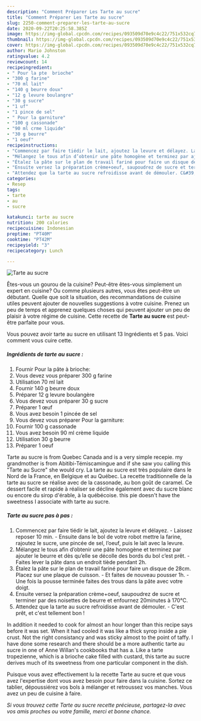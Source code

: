 ```yaml
---
description: "Comment Préparer Les Tarte au sucre"
title: "Comment Préparer Les Tarte au sucre"
slug: 2250-comment-preparer-les-tarte-au-sucre
date: 2020-09-22T20:25:58.385Z
image: https://img-global.cpcdn.com/recipes/093509d70e9c4c22/751x532cq70/tarte-au-sucre-photo-principale-de-la-recette.jpg
thumbnail: https://img-global.cpcdn.com/recipes/093509d70e9c4c22/751x532cq70/tarte-au-sucre-photo-principale-de-la-recette.jpg
cover: https://img-global.cpcdn.com/recipes/093509d70e9c4c22/751x532cq70/tarte-au-sucre-photo-principale-de-la-recette.jpg
author: Mario Johnston
ratingvalue: 4.2
reviewcount: 14
recipeingredient:
- " Pour la pte  brioche"
- "300 g farine"
- "70 ml lait"
- "140 g beurre doux"
- "12 g levure boulangre"
- "30 g sucre"
- "1 uf"
- "1 pince de sel"
- " Pour la garniture"
- "100 g cassonade"
- "90 ml crme liquide"
- "30 g beurre"
- "1 oeuf"
recipeinstructions:
- "Commencez par faire tiédir le lait, ajoutez la levure et délayez. Laissez reposer 10 min. Ensuite dans le bol de votre robot mettre la farine, rajoutez le sucre, une pincée de sel, l’oeuf, puis le lait avec la levure."
- "Mélangez le tous afin d’obtenir une pâte homogène et terminez par ajouter le beurre et dès qu’elle se décolle des bords du bol c’est prêt. Faites lever la pâte dans un endroit tiède pendant 2h."
- "Étalez la pâte sur le plan de travail fariné pour faire un disque de 28cm. Placez sur une plaque de cuisson. Et faites de nouveau pousser 1h. Une fois la pousse terminée faites des trous dans la pâte avec votre doigt."
- "Ensuite versez la préparation crème+oeuf, saupoudrez de sucre et terminer par des noisettes de beurre et enfournez 20minutes à 170°C."
- "Attendez que la tarte au sucre refroidisse avant de démouler. C&#39;est prêt, et c&#39;est tellement bon !"
categories:
- Resep
tags:
- tarte
- au
- sucre

katakunci: tarte au sucre 
nutrition: 200 calories
recipecuisine: Indonesian
preptime: "PT40M"
cooktime: "PT42M"
recipeyield: "3"
recipecategory: Lunch

---
```



![Tarte au sucre](https://img-global.cpcdn.com/recipes/093509d70e9c4c22/751x532cq70/tarte-au-sucre-photo-principale-de-la-recette.jpg)

Êtes-vous un gourou de la cuisine? Peut-être êtes-vous simplement un expert en cuisine? Ou comme plusieurs autres, vous êtes peut-être un débutant. Quelle que soit la situation, des recommandations de cuisine utiles peuvent ajouter de nouvelles suggestions à votre cuisine. Prenez un peu de temps et apprenez quelques choses qui peuvent ajouter un peu de plaisir à votre régime de cuisine. Cette recette de <strong> Tarte au sucre </strong> est peut-être parfaite pour vous.

<!--inarticleads1-->

Vous pouvez avoir tarte au sucre en utilisant 13 Ingrédients et 5 pas. Voici comment vous cuire cette.

##### Ingrédients de tarte au sucre :

1. Fournir  Pour la pâte à brioche:
1. Vous devez vous préparer 300 g farine
1. Utilisation 70 ml lait
1. Fournir 140 g beurre doux
1. Préparer 12 g levure boulangère
1. Vous devez vous préparer 30 g sucre
1. Préparer 1 œuf
1. Vous avez besoin 1 pincée de sel
1. Vous devez vous préparer  Pour la garniture:
1. Fournir 100 g cassonade
1. Vous avez besoin 90 ml crème liquide
1. Utilisation 30 g beurre
1. Préparer 1 oeuf


Tarte au sucre is from Quebec Canada and is a very simple recepie. my grandmother is from Abitibi-Témiscamingue and if she saw you calling this &#34;Tarte au Sucre&#34; she would cry. La tarte au sucre est très populaire dans le Nord de la France, en Belgique et au Québec. La recette traditionnelle de la tarte au sucre se réalise avec de la cassonade, au bon goût de caramel. Ce dessert facile et rapide à réaliser se décline également avec du sucre blanc ou encore du sirop d&#39;érable, à la québécoise. this pie doesn&#39;t have the sweetness I associate with tarte au sucre. 

<!--inarticleads2-->

##### Tarte au sucre pas à pas :

1. Commencez par faire tiédir le lait, ajoutez la levure et délayez. - Laissez reposer 10 min. - Ensuite dans le bol de votre robot mettre la farine, rajoutez le sucre, une pincée de sel, l’oeuf, puis le lait avec la levure.
1. Mélangez le tous afin d’obtenir une pâte homogène et terminez par ajouter le beurre et dès qu’elle se décolle des bords du bol c’est prêt. - Faites lever la pâte dans un endroit tiède pendant 2h.
1. Étalez la pâte sur le plan de travail fariné pour faire un disque de 28cm. Placez sur une plaque de cuisson. - Et faites de nouveau pousser 1h. - Une fois la pousse terminée faites des trous dans la pâte avec votre doigt.
1. Ensuite versez la préparation crème+oeuf, saupoudrez de sucre et terminer par des noisettes de beurre et enfournez 20minutes à 170°C.
1. Attendez que la tarte au sucre refroidisse avant de démouler. - C&#39;est prêt, et c&#39;est tellement bon !


In addition it needed to cook for almost an hour longer than this recipe says before it was set. When it had cooled it was like a thick syrop inside a pie crust. Not the right consistancy and was sticky almost to the point of taffy. I have done some research and there should be a more authentic tarte au sucre in one of Anne Willan&#39;s cookbooks that has a. Like a tarte tropezienne, which is a brioche cake filled with custard, this tarte au sucre derives much of its sweetness from one particular component in the dish. 

<!--inarticleads1-->

<p>
Puisque vous avez effectivement lu la recette Tarte au sucre et que vous avez l'expertise dont vous avez besoin pour faire dans la cuisine. Sortez ce tablier, dépoussiérez vos bols à mélanger et retroussez vos manches. Vous avez un peu de cuisine à faire.
</p>

<p>
<i>Si vous trouvez cette Tarte au sucre recette précieuse, partagez-la avec vos amis proches ou votre famille, merci et bonne chance.</i>
</p>

